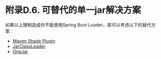 # 附录D.6. 可替代的单一jar解决方案

如果以上限制造成你不能使用Spring Boot Loader，那可以考虑以下的替代方案：

* [Maven Shade Plugin](http://maven.apache.org/plugins/maven-shade-plugin/)
* [JarClassLoader](http://www.jdotsoft.com/JarClassLoader.php)
* [OneJar](http://one-jar.sourceforge.net/)

